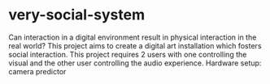 # very-social-system
Can interaction in a digital environment result in physical interaction in the real world?
This project aims to create a digital art installation which fosters social interaction.
This project requires 2 users with one controlling the visual and the other user controlling the audio experience.
Hardware setup: camera predictor
